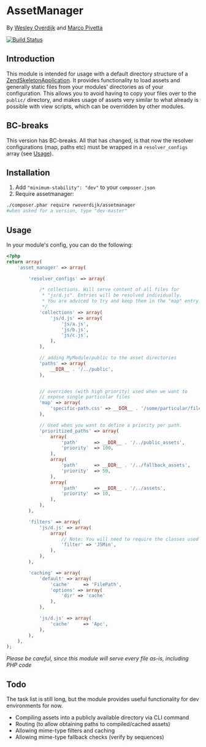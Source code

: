 # AssetManager
By [Wesley Overdijk](http://blog.spoonx.nl/) and [Marco Pivetta](http://ocramius.github.com/)

[![Build Status](https://secure.travis-ci.org/RWOverdijk/AssetManager.png)](http://travis-ci.org/RWOverdijk/AssetManager)

## Introduction
This module is intended for usage with a default directory structure of a
[ZendSkeletonApplication](https://github.com/zendframework/ZendSkeletonApplication/). It provides functionality to load
assets and generally static files from your modules' directories as of your configuration.
This allows you to avoid having to copy your files over to the `public/` directory, and makes usage of assets very
similar to what already is possible with view scripts, which can be overridden by other modules.

## BC-breaks
This version has BC-breaks. All that has changed, is that now the resolver configurations (map, paths etc) must be wrapped in a `resolver_configs` array (see [Usage](#usage)).

## Installation

 1.  Add `"minimum-stability": "dev"` to your `composer.json`
 2.  Require assetmanager:

```sh
./composer.phar require rwoverdijk/assetmanager
#when asked for a version, type "dev-master"
```

## Usage

In your module's config, you can do the following:

```php
<?php
return array(
    'asset_manager' => array(

        'resolver_configs' => array(

            /* collections. Will serve content of all files for
             * "js/d.js". Entries will be resolved individually.
             * You are adviced to try and keep them in the "map" entry.
             */
            'collections' => array(
                'js/d.js' => array(
                    'js/a.js',
                    'js/b.js',
                    'js/c.js',
                ),
            ),

            // adding MyModule/public to the asset directories
            'paths' => array(
                __DIR__ . '/../public',
            ),


            // overrides (with high priority) used when we want to
            // expose single particular files
            'map' => array(
                'specific-path.css' => __DIR__ . '/some/particular/file.css',
            ),

            // Used when you want to define a priority per path.
            'prioritized_paths' => array(
                array(
                    'path'      => __DIR__ . '/../public_assets',
                    'priority'  => 100,
                ),
                array(
                    'path'      => __DIR__ . '/../fallback_assets',
                    'priority'  => 50,
                ),
                array(
                    'path'      => __DIR__ . '/../assets',
                    'priority'  => 10,
                ),
            ),
        ),

        'filters' => array(
            'js/d.js' => array(
                array(
                    // Note: You will need to require the classes used for the filters yourself.
                    'filter' => 'JSMin',
                ),
            ),
        ),

        'caching' => array(
            'default' => array(
                'cache'     => 'FilePath',
                'options' => array(
                    'dir' => 'cache'
                ),
            ),

            'js/d.js' => array(
                'cache'     => 'Apc',
            ),
        ),
    ),
);
```

*Please be careful, since this module will serve every file as-is, including PHP code*

## Todo
The task list is still long, but the module provides useful functionality for dev environments for now.

 * Compiling assets into a publicly available directory via CLI command
 * Routing (to allow obtaining paths to compiled/cached assets)
 * Allowing mime-type filters and caching
 * Allowing mime-type fallback checks (verify by sequences)
